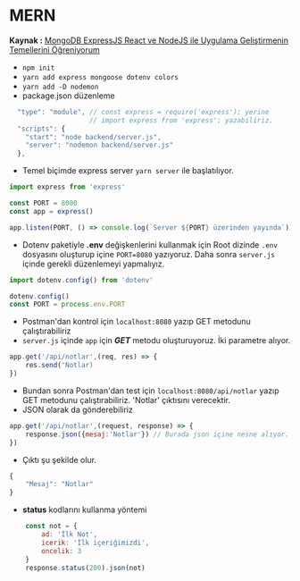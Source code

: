 # MERN

**Kaynak :** [MongoDB ExpressJS React ve NodeJS ile Uygulama Geliştirmenin Temellerini Öğreniyorum](https://www.udemy.com/course/mern-stack-ile-uygulama-gelistirme-kursu-2022/)

- `npm init`
- `yarn add express mongoose dotenv colors`
- `yarn add -D nodemon`
- package.json düzenleme

```js script
  "type": "module", // const express = require('express'); yerine
                    // import express from 'express'; yazabiliriz.
  "scripts": {
    "start": "node backend/server.js",
    "server": "nodemon backend/server.js"
  },
```

- Temel biçimde express server `yarn server` ile başlatılıyor.

```js script
import express from 'express'

const PORT = 8080
const app = express()

app.listen(PORT, () => console.log(`Server ${PORT} üzerinden yayında`))
```

- Dotenv paketiyle **.env** değişkenlerini kullanmak için Root dizinde `.env` dosyasını oluşturup içine `PORT=8080` yazıyoruz. Daha sonra `server.js` içinde gerekli düzenlemeyi yapmalıyız.

```js script
import dotenv.config() from 'dotenv'

dotenv.config()
const PORT = process.env.PORT
```

- Postman'dan kontrol için `localhost:8080` yazıp GET metodunu çalıştırabiliriz
- `server.js` içinde `app` için ***GET*** metodu oluşturuyoruz. İki parametre alıyor.

```js script
app.get('/api/notlar',(req, res) => {
    res.send('Notlar)
})
```

- Bundan sonra Postman'dan test için `localhost:8080/api/notlar` yazıp GET metodunu çalıştırabiliriz. 'Notlar' çıktısını verecektir.
- JSON olarak da gönderebiliriz

```js script
app.get('/api/notlar',(request, response) => {
    response.json({mesaj:'Notlar'}) // Burada json içine nesne alıyor.
})
```

- Çıktı şu şekilde olur.

```js script
{
    "Mesaj": "Notlar"
}
```

- **status** kodlarını kullanma yöntemi

```js script
    const not = {
        ad: 'İlk Not',
        icerik: 'İlk içeriğimizdi',
        oncelik: 3
    }
    response.status(200).json(not)
```
